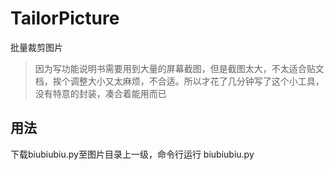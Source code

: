 # TailorPicture
批量裁剪图片
> 因为写功能说明书需要用到大量的屏幕截图，但是截图太大，不太适合贴文档，挨个调整大小又太麻烦，不合适。所以才花了几分钟写了这个小工具，没有特意的封装，凑合着能用而已

## 用法
下载biubiubiu.py至图片目录上一级，命令行运行 biubiubiu.py
